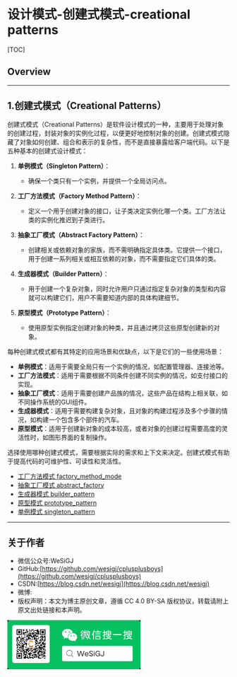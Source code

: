 # 设计模式-创建式模式-creational patterns

[TOC]

## Overview

---

## 1.创建式模式（Creational Patterns）

创建式模式（Creational Patterns）是软件设计模式的一种，主要用于处理对象的创建过程，封装对象的实例化过程，以便更好地控制对象的创建。创建式模式隐藏了对象如何创建、组合和表示的复杂性，而不是直接暴露给客户端代码。以下是五种基本的创建式设计模式：

1. **单例模式（Singleton Pattern）**：
   - 确保一个类只有一个实例，并提供一个全局访问点。

2. **工厂方法模式（Factory Method Pattern）**：
   - 定义一个用于创建对象的接口，让子类决定实例化哪一个类。工厂方法让类的实例化推迟到子类进行。

3. **抽象工厂模式（Abstract Factory Pattern）**：
   - 创建相关或依赖对象的家族，而不需明确指定具体类。它提供一个接口，用于创建一系列相关或相互依赖的对象，而不需要指定它们具体的类。

4. **生成器模式（Builder Pattern）**：
   - 用于创建一个复杂对象，同时允许用户只通过指定复杂对象的类型和内容就可以构建它们，用户不需要知道内部的具体构建细节。

5. **原型模式（Prototype Pattern）**：
   - 使用原型实例指定创建对象的种类，并且通过拷贝这些原型创建新的对象。

每种创建式模式都有其特定的应用场景和优缺点，以下是它们的一些使用场景：

- **单例模式**：适用于需要全局只有一个实例的情况，如配置管理器、连接池等。
- **工厂方法模式**：适用于需要根据不同条件创建不同实例的情况，如支付接口的实现。
- **抽象工厂模式**：适用于需要创建产品族的情况，这些产品在结构上相关联，如不同操作系统的GUI组件。
- **生成器模式**：适用于需要构建复杂对象，且对象的构建过程涉及多个步骤的情况，如构建一个包含多个部件的汽车。
- **原型模式**：适用于创建新对象的成本较高，或者对象的创建过程需要高度的灵活性时，如图形界面的复制操作。

选择使用哪种创建式模式，需要根据实际的需求和上下文来决定。创建式模式有助于提高代码的可维护性、可读性和灵活性。

- [工厂方法模式 factory_method_mode](./factory_method_mode/README.md)
- [抽象工厂模式 abstract_factory](./abstract_factory/README.md)
- [生成器模式 builder_pattern](./builder_pattern/README.md)
- [原型模式 prototype_pattern](./prototype_pattern/README.md)
- [单例模式 singleton_pattern](./singleton_pattern/README.md)

---

## 关于作者

- 微信公众号:WeSiGJ
- GitHub:[https://github.com/wesigj/cplusplusboys](https://github.com/wesigj/cplusplusboys)
- CSDN:[https://blog.csdn.net/wesigj](https://blog.csdn.net/wesigj)
- 微博:
- 版权声明：本文为博主原创文章，遵循 CC 4.0 BY-SA 版权协议，转载请附上原文出处链接和本声明。

<img src=/img/wechat.jpg width=60% />
